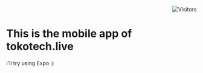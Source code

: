 <div align="right">

![Visitors](https://visitor-badge.laobi.icu/badge?page_id=Ryan-infitech.Tokotech-mobileApp)

</div>

# This is the mobile app of tokotech.live

i'll try using Expo :)